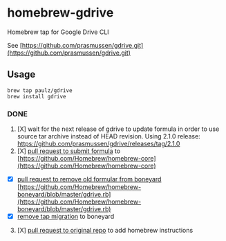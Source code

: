 # homebrew-gdrive
Homebrew tap for Google Drive CLI

See [https://github.com/prasmussen/gdrive.git](https://github.com/prasmussen/gdrive.git)

## Usage
```
brew tap paulz/gdrive
brew install gdrive
```

### DONE
 1. [X] wait for the next release of gdrive to update formula in order to use source tar archive instead of HEAD revision. Using 2.1.0 release: https://github.com/prasmussen/gdrive/releases/tag/2.1.0
 2. [X] [pull request to submit formula](https://github.com/Homebrew/homebrew-core/pull/754) to  [https://github.com/Homebrew/homebrew-core](https://github.com/Homebrew/homebrew-core)
   * [X] [pull request to remove old formular from boneyard](https://github.com/Homebrew/homebrew-boneyard/pull/111) [https://github.com/Homebrew/homebrew-boneyard/blob/master/gdrive.rb](https://github.com/Homebrew/homebrew-boneyard/blob/master/gdrive.rb)
   * [X] [remove tap migration](https://github.com/Homebrew/homebrew-core/pull/754/commits/1d4931819f4d0cddad1d5875cfdecd0dd3f73763) to boneyard
 3. [X] [pull request to original repo](https://github.com/prasmussen/gdrive/pull/148) to add homebrew instructions
